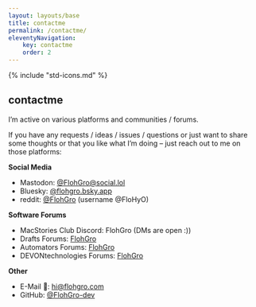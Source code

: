 ```yaml
---
layout: layouts/base
title: contactme
permalink: /contactme/
eleventyNavigation: 
    key: contactme
    order: 2
---
```


{% include "std-icons.md" %}

## contactme
I’m active on various platforms and communities / forums.

If you have any requests / ideas / issues / questions or just want to share some thoughts or that you like what I’m doing – just reach
out to me on those platforms:

**Social Media**

- Mastodon: [@FlohGro@social.lol](https://social.lol/@flohgro)
- Bluesky: [@flohgro.bsky.app](https://bsky.app/profile/flohgro.bsky.social)
- reddit: [@FlohGro](https://www.reddit.com/user/FloHyO) (username @FloHyO)

**Software Forums**

- MacStories Club Discord: FlohGro (DMs are open :))
- Drafts Forums: [FlohGro](https://forums.getdrafts.com/u/flohgro/summary)
- Automators Forums: [FlohGro](https://talk.automators.fm/u/flohgro/summary)
- DEVONtechnologies Forums: [FlohGro](https://discourse.devontechnologies.com/u/flohgro/summary)

**Other**

- E-Mail 📧: [hi@flohgro.com](mailto:hi@flohgro.com)
- GitHub: [@FlohGro-dev](https://github.com/FlohGro-dev)

